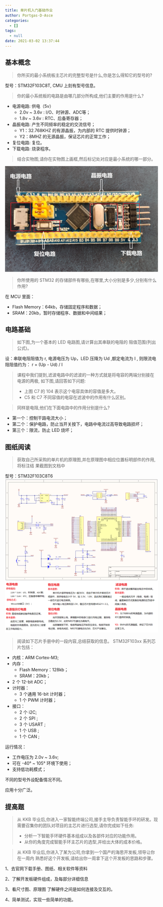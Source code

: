 ```yaml
---
title: 单片机入门基础作业
author: Portgas·D·Asce
categories:
  - []
tags:
  - null
date: 2021-03-02 13:37:44
---
```


<!--more-->
## 基本概念
> 你所买的最小系统板主芯片的完整型号是什么,你是怎么得知它的型号的?

型号：STM32F103C8T, CMU 上刻有型号信息。

> 你的最小系统板的电路是由哪几部分所构成,他们主要的作用是什么?
- 电源电路: 供电（5v）
  - 2.0v ~ 3.6v : I/O、时钟源、ADC等；
  - 1.8v ~ 3.6v : RTC、后备寄存器；
- 晶振电路: 产生不同频率的稳定的交流信号；
  - Y1：32.768KHZ 的有源晶振，为内部的 RTC 提供时钟源；
  - Y2：8MHZ 的无源晶振，保证芯片的正常工作；
- 复位电路: 复位。
- 下载电路: 烧录程序。

> 结合实物图,请你在实物图上画框,然后标记处对应是最小系统的哪一部分。

![123](../_drafts/单片机入门基础作业/1.jpg)

> 你所使用的 STM32 的存储部件有哪些,在哪里,大小分别是多少,分别有什么作用?

在 MCU 里面：
- Flash Memory：64kb，存储固定程序和数据；
- SRAM：20kb，暂时存储程序、数据和中间结果；

## 电路基础
> 如下图,为一个基本的 LED 电路图,请计算出其串联的电阻的
阻值范围(列出公式)。

设：串联电阻阻值为 r, 电源电压为 Up，LED 压降为 Ud ,额定电流为 I , 则限流电阻阻值约为：
r = (Up - Ud) / I

> 课程中我们提到,滤波电路中的滤波的一种方式就是将电容的两端分别接在电源的两极,
如下图,请回答如下问题:
> - 上图 C7 的 104 表示这个电容具体的容值是多大。
> - C5 和 C7 不同容值的电容在滤波中的作用有什么区别。

> 同样是电阻,他们在下面电路中的作用分别是什么?

- 第一个：控制干路电流大小；
- 第二个：保护电路，防止当开关按下，电路中电流过高导致电路损坏；
- 第三个：限流，防止 LED 烧坏；

## 图纸阅读
> 获取自己所采购的单片机的原理图,并在原理图中相应位置标明部件的作用,将标注结
果截图到文档中

型号：STM32F103C8T6
![123](../_drafts/单片机入门基础作业/2.png)

> 阅读如下芯片手册中的一段内容,总结获取的信息。
STM32F103xx 系列芯片包括：
- 内核：ARM Cortex-M3;
- 内存：
  - Flash Memory：128kb；
  - SRAM：20kb；
- 2 个 12-bit ADC；
- 计时器：
  - 3 个通用 16-bit 计时器；
  - 1 个 PWM 计时器；
- 接口：
  - 2 个 i2C;
  - 2 个 SPI ;
  - 3 个 USART ;
  - 1 个 USB ;
  - 1 个 CAN ;

运行情况：
- 工作电压为 2.0v ~ 3.6v;
- 可在 -40° ~ 105° 环境下使用；
- 支持低功耗模式；


不同的型号外设配备情况不同。

应用十分广泛。

## 提高题
> 从 KKB 毕业后,你进入一家智能终端公司,接手主导负责智能手环的研发。现需要召集你的团队对项目的主芯片进行选型,请你完成如下任务:
> - 分析一下智能手环硬件基本组成以及各部件对应的功能作用。
> - 从你的角度完成智能手环主芯片的选型,并给出大体的成本价格。

> 从 KKB 毕业后,你进入了某为公司,你拿到一个国产的海思开发板,领导让你在一周内
熟悉好这个开发板,请给出你一周拿下这个开发板的思路和步骤。

1、去官网下载手册、图纸、相关软件等资料

2、了解开发板硬件组成，及每部分详细信息

3、看尺寸图、原理图 了解硬件之间是如何连接及交互的。

4、简单测试，实现一些简单的功能。